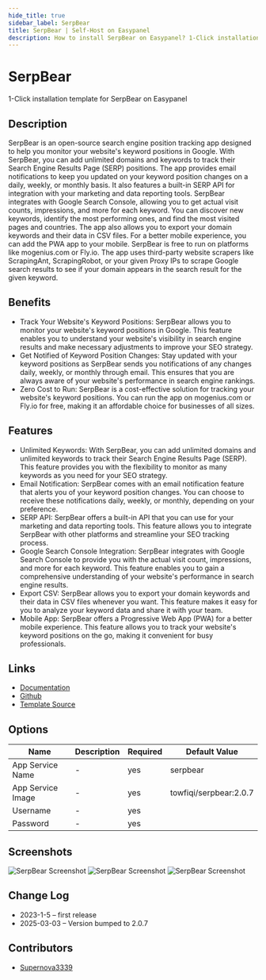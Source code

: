 ```yaml
---
hide_title: true
sidebar_label: SerpBear
title: SerpBear | Self-Host on Easypanel
description: How to install SerpBear on Easypanel? 1-Click installation template for SerpBear on Easypanel
---
```


<!-- generated -->

# SerpBear

1-Click installation template for SerpBear on Easypanel

## Description

SerpBear is an open-source search engine position tracking app designed to help you monitor your website&#39;s keyword positions in Google. With SerpBear, you can add unlimited domains and keywords to track their Search Engine Results Page (SERP) positions. The app provides email notifications to keep you updated on your keyword position changes on a daily, weekly, or monthly basis. It also features a built-in SERP API for integration with your marketing and data reporting tools. SerpBear integrates with Google Search Console, allowing you to get actual visit counts, impressions, and more for each keyword. You can discover new keywords, identify the most performing ones, and find the most visited pages and countries. The app also allows you to export your domain keywords and their data in CSV files. For a better mobile experience, you can add the PWA app to your mobile. SerpBear is free to run on platforms like mogenius.com or Fly.io. The app uses third-party website scrapers like ScrapingAnt, ScrapingRobot, or your given Proxy IPs to scrape Google search results to see if your domain appears in the search result for the given keyword.

## Benefits

- Track Your Website's Keyword Positions: SerpBear allows you to monitor your website's keyword positions in Google. This feature enables you to understand your website's visibility in search engine results and make necessary adjustments to improve your SEO strategy.
- Get Notified of Keyword Position Changes: Stay updated with your keyword positions as SerpBear sends you notifications of any changes daily, weekly, or monthly through email. This ensures that you are always aware of your website's performance in search engine rankings.
- Zero Cost to Run: SerpBear is a cost-effective solution for tracking your website's keyword positions. You can run the app on mogenius.com or Fly.io for free, making it an affordable choice for businesses of all sizes.

## Features

- Unlimited Keywords: With SerpBear, you can add unlimited domains and unlimited keywords to track their Search Engine Results Page (SERP). This feature provides you with the flexibility to monitor as many keywords as you need for your SEO strategy.
- Email Notification: SerpBear comes with an email notification feature that alerts you of your keyword position changes. You can choose to receive these notifications daily, weekly, or monthly, depending on your preference.
- SERP API: SerpBear offers a built-in API that you can use for your marketing and data reporting tools. This feature allows you to integrate SerpBear with other platforms and streamline your SEO tracking process.
- Google Search Console Integration: SerpBear integrates with Google Search Console to provide you with the actual visit count, impressions, and more for each keyword. This feature enables you to gain a comprehensive understanding of your website's performance in search engine results.
- Export CSV: SerpBear allows you to export your domain keywords and their data in CSV files whenever you want. This feature makes it easy for you to analyze your keyword data and share it with your team.
- Mobile App: SerpBear offers a Progressive Web App (PWA) for a better mobile experience. This feature allows you to track your website's keyword positions on the go, making it convenient for busy professionals.

## Links

- [Documentation](https://docs.serpbear.com)
- [Github](https://github.com/towfiqi/serpbear)
- [Template Source](https://github.com/easypanel-io/templates/tree/main/templates/serpbear)

## Options

Name | Description | Required | Default Value
-|-|-|-
App Service Name | - | yes | serpbear
App Service Image | - | yes | towfiqi/serpbear:2.0.7
Username | - | yes | 
Password | - | yes | 

## Screenshots

![SerpBear Screenshot](./assets/screenshot1.png)
![SerpBear Screenshot](./assets/screenshot2.png)
![SerpBear Screenshot](./assets/screenshot3.png)

## Change Log

- 2023-1-5 – first release
- 2025-03-03 – Version bumped to 2.0.7

## Contributors

- [Supernova3339](https://github.com/Supernova3339)
